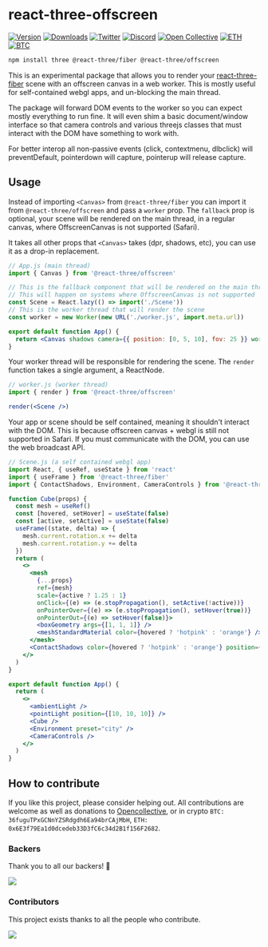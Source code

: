 <h1>react-three-offscreen</h1>

[![Version](https://img.shields.io/npm/v/@react-three/offscreen?style=flat&colorA=000000&colorB=000000)](https://npmjs.com/package/@react-three/offscreen)
[![Downloads](https://img.shields.io/npm/dt/react-three-fiber.svg?style=flat&colorA=000000&colorB=000000)](https://npmjs.com/package/@react-three/offscreen)
[![Twitter](https://img.shields.io/twitter/follow/pmndrs?label=%40pmndrs&style=flat&colorA=000000&colorB=000000&logo=twitter&logoColor=000000)](https://twitter.com/pmndrs)
[![Discord](https://img.shields.io/discord/740090768164651008?style=flat&colorA=000000&colorB=000000&label=discord&logo=discord&logoColor=000000)](https://discord.gg/ZZjjNvJ)
[![Open Collective](https://img.shields.io/opencollective/all/react-three-fiber?style=flat&colorA=000000&colorB=000000)](https://opencollective.com/react-three-fiber)
[![ETH](https://img.shields.io/badge/ETH-f5f5f5?style=flat&colorA=000000&colorB=000000)](https://blockchain.com/eth/address/0x6E3f79Ea1d0dcedeb33D3fC6c34d2B1f156F2682)
[![BTC](https://img.shields.io/badge/BTC-f5f5f5?style=flat&colorA=000000&colorB=000000)](https://blockchain.com/btc/address/36fuguTPxGCNnYZSRdgdh6Ea94brCAjMbH)

```bash
npm install three @react-three/fiber @react-three/offscreen
```

This is an experimental package that allows you to render your [react-three-fiber](https://github.com/pmndrs/react-three-fiber) scene with an offscreen canvas in a web worker. This is mostly useful for self-contained webgl apps, and un-blocking the main thread.

The package will forward DOM events to the worker so you can expect mostly everything to run fine. It will even shim a basic document/window interface so that camera controls and various threejs classes that must interact with the DOM have something to work with.

For better interop all non-passive events (click, contextmenu, dlbclick) will preventDefault, pointerdown will capture, pointerup will release capture.

## Usage

Instead of importing `<Canvas>` from `@react-three/fiber` you can import it from `@react-three/offscreen` and pass a `worker` prop. The `fallback` prop is optional, your scene will be rendered on the main thread, in a regular canvas, where OffscreenCanvas is not supported (Safari).

It takes all other props that `<Canvas>` takes (dpr, shadows, etc), you can use it as a drop-in replacement.

```jsx
// App.js (main thread)
import { Canvas } from '@react-three/offscreen'

// This is the fallback component that will be rendered on the main thread
// This will happen on systems where OffscreenCanvas is not supported
const Scene = React.lazy(() => import('./Scene'))
// This is the worker thread that will render the scene
const worker = new Worker(new URL('./worker.js', import.meta.url))

export default function App() {
  return <Canvas shadows camera={{ position: [0, 5, 10], fov: 25 }} worker={worker} fallback={<Scene />} />
}
```

Your worker thread will be responsible for rendering the scene. The `render` function takes a single argument, a ReactNode.

```jsx
// worker.js (worker thread)
import { render } from '@react-three/offscreen'

render(<Scene />)
```

Your app or scene should be self contained, meaning it shouldn't interact with the DOM. This is because offscreen canvas + webgl is still not supported in Safari. If you must communicate with the DOM, you can use the web broadcast API.

```jsx
// Scene.js (a self contained webgl app)
import React, { useRef, useState } from 'react'
import { useFrame } from '@react-three/fiber'
import { ContactShadows, Environment, CameraControls } from '@react-three/drei'

function Cube(props) {
  const mesh = useRef()
  const [hovered, setHover] = useState(false)
  const [active, setActive] = useState(false)
  useFrame((state, delta) => {
    mesh.current.rotation.x += delta
    mesh.current.rotation.y += delta
  })
  return (
    <>
      <mesh
        {...props}
        ref={mesh}
        scale={active ? 1.25 : 1}
        onClick={(e) => (e.stopPropagation(), setActive(!active))}
        onPointerOver={(e) => (e.stopPropagation(), setHover(true))}
        onPointerOut={(e) => setHover(false)}>
        <boxGeometry args={[1, 1, 1]} />
        <meshStandardMaterial color={hovered ? 'hotpink' : 'orange'} />
      </mesh>
      <ContactShadows color={hovered ? 'hotpink' : 'orange'} position={[0, -1.5, 0]} blur={3} opacity={0.75} />
    </>
  )
}

export default function App() {
  return (
    <>
      <ambientLight />
      <pointLight position={[10, 10, 10]} />
      <Cube />
      <Environment preset="city" />
      <CameraControls />
    </>
  )
}
```

## How to contribute

If you like this project, please consider helping out. All contributions are welcome as well as donations to [Opencollective](https://opencollective.com/react-three-fiber), or in crypto `BTC: 36fuguTPxGCNnYZSRdgdh6Ea94brCAjMbH`, `ETH: 0x6E3f79Ea1d0dcedeb33D3fC6c34d2B1f156F2682`.

### Backers

Thank you to all our backers! 🙏

<a href="https://opencollective.com/react-three-fiber#backers" target="_blank">
  <img src="https://opencollective.com/react-three-fiber/backers.svg?width=890"/>
</a>

### Contributors

This project exists thanks to all the people who contribute.

<a href="https://github.com/pmndrs/react-three-fiber/graphs/contributors">
  <img src="https://opencollective.com/react-three-fiber/contributors.svg?width=890" />
</a>
